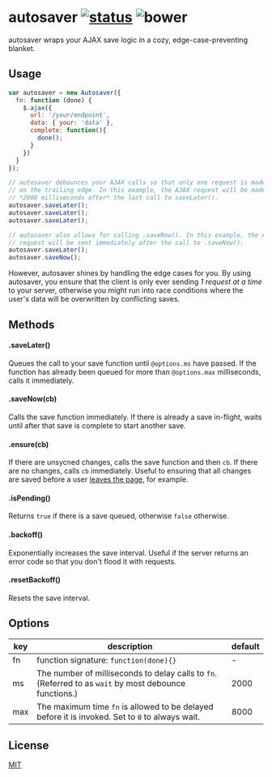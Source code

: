 autosaver [![status]](https://circleci.com/gh/dobtco/autosaver/tree/master) ![bower]
====

autosaver wraps your AJAX save logic in a cozy, edge-case-preventing blanket.

## Usage

```js
var autosaver = new Autosaver({
  fn: function (done) {
    $.ajax({
      url: '/your/endpoint',
      data: { your: 'data' },
      complete: function(){
        done();
      }
    })
  }
});

// autosaver debounces your AJAX calls so that only one request is made 
// on the trailing edge. In this example, the AJAX request will be made 
// *2000 milliseconds after* the last call to saveLater().
autosaver.saveLater();
autosaver.saveLater();
autosaver.saveLater();

// autosaver also allows for calling .saveNow(). In this example, the AJAX 
// request will be sent immediately after the call to .saveNow().
autosaver.saveLater();
autosaver.saveNow();
```

However, autosaver shines by handling the edge cases for you. By using autosaver, you ensure that the client is only ever sending *1 request at a time* to your server, otherwise you might run into race conditions where the user's data will be overwritten by conflicting saves.

## Methods

#### .saveLater()

Queues the call to your save function until `@options.ms` have passed. If the function has already been queued for more than `@options.max` milliseconds, calls it immediately.

#### .saveNow(cb)

Calls the save function immediately. If there is already a save in-flight, waits until after that save is complete to start another save.

#### .ensure(cb)

If there are unsycned changes, calls the save function and then `cb`. If there are no changes, calls `cb` immediately. Useful to ensuring that all changes are saved before a user [leaves the page](http://blog.dobt.co/2015/04/01/beforeunload-js/), for example.

#### .isPending()

Returns `true` if there is a save queued, otherwise `false` otherwise.

#### .backoff()

Exponentially increases the save interval. Useful if the server returns an error code so that you don't flood it with requests.

#### .resetBackoff()

Resets the save interval.

## Options

| key | description | default |
| --- | --- | --- |
| fn | function signature: `function(done){}` | - |
| ms | The number of milliseconds to delay calls to `fn`. (Referred to as `wait` by most debounce functions.) | 2000 |
| max | The maximum time `fn` is allowed to be delayed before it is invoked. Set to `0` to always wait. | 8000 |

[status]: https://circleci-badges.herokuapp.com/dobtco/autosaver/98b9e34ac31737f706d16fb0b06b67ff28df5c18
[bower]: https://img.shields.io/bower/v/autosaver.svg

## License

[MIT](http://dobtco.mit-license.org/)
